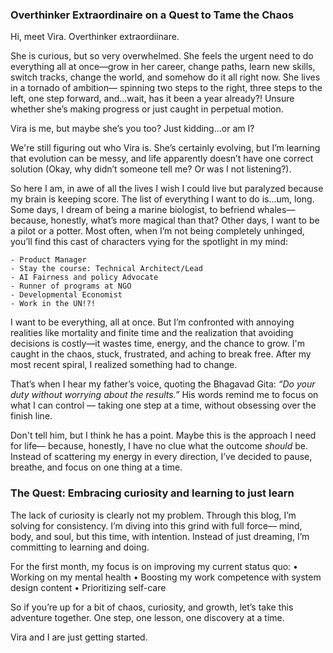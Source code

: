 ### Overthinker Extraordinaire on a Quest to Tame the Chaos

Hi, meet Vira. Overthinker extraordiinare. 

She is curious, but so very overwhelmed. She feels the urgent need to do everything all at once—grow in her career, change paths, learn new skills, switch tracks, change the world, and somehow do it all right now.
She lives in a tornado of ambition— spinning two steps to the right, three steps to the left, one step forward, and...wait, has it been a year already?! Unsure whether she’s making progress or just caught in perpetual motion.

Vira is me, but maybe she’s you too? Just kidding...or am I?

We're still figuring out who Vira is. She’s certainly evolving, but I’m learning that evolution can be messy, and life apparently doesn’t have one correct solution (Okay, why didn’t someone tell me? Or was I not listening?).

So here I am, in awe of all the lives I wish I could live but paralyzed because my brain is keeping score. The list of everything I want to do is...um, long.
Some days, I dream of being a marine biologist, to befriend whales—because, honestly, what’s more magical than that? Other days, I want to be a pilot or a potter. Most often, when I’m not being completely unhinged, you’ll find this cast of characters vying for the spotlight in my mind:


	- Product Manager
	- Stay the course: Technical Architect/Lead 
	- AI Fairness and policy Advocate
	- Runner of programs at NGO 
	- Developmental Economist
	- Work in the UN!?! 

 
I want to be everything, all at once. But I’m confronted with annoying realities like mortality and finite time and the realization that avoiding decisions is costly—it wastes time, energy, and the chance to grow. I'm caught in the chaos, stuck, frustrated, and aching to break free. After my most recent spiral, I realized something had to change. 

That’s when I hear my father’s voice, quoting the Bhagavad Gita: _“Do your duty without worrying about the results.”_ His words remind me to focus on what I can control — taking one step at a time, without obsessing over the finish line.

Don't tell him, but I think he has a point. Maybe this is the approach I need for life— because, honestly, I have no clue what the outcome _should_ be. Instead of scattering my energy in every direction, I’ve decided to pause, breathe, and focus on one thing at a time.

### The Quest: Embracing curiosity and learning to just learn 

The lack of curiosity is clearly not my problem. Through this blog, I’m solving for consistency. I’m diving into this grind with full force— mind, body, and soul, but this time, with intention. Instead of just dreaming, I’m committing to learning and doing.

For the first month, my focus is on improving my current status quo:
	• Working on my mental health
	• Boosting my work competence with system design content
	• Prioritizing self-care
	
So if you’re up for a bit of chaos, curiosity, and growth, let’s take this adventure together. One step, one lesson, one discovery at a time.

Vira and I are just getting started.
